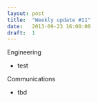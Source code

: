 ```yaml
---
layout: post
title:  "Weekly update #11"
date:   2013-09-23 16:00:00
draft:  1
---
```


Engineering

* test

Communications

* tbd
